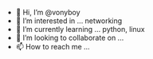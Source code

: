 - 👋 Hi, I’m @vonyboy
- 👀 I’m interested in ... networking
- 🌱 I’m currently learning ... python, linux
- 💞️ I’m looking to collaborate on ... 
- 📫 How to reach me ...

<!---
vonyboy/vonyboy is a ✨ special ✨ repository because its `README.md` (this file) appears on your GitHub profile.
You can click the Preview link to take a look at your changes.
--->

